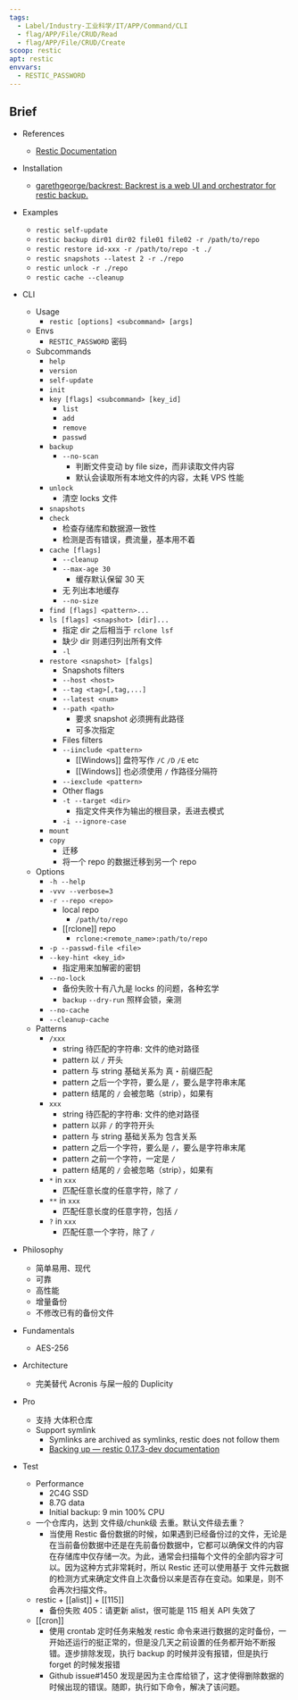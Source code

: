 ```yaml
---
tags:
  - Label/Industry-工业科学/IT/APP/Command/CLI
  - flag/APP/File/CRUD/Read
  - flag/APP/File/CRUD/Create
scoop: restic
apt: restic
envvars:
  - RESTIC_PASSWORD
---
```


## Brief

- References
    - [Restic Documentation](https://restic.readthedocs.io/en/stable/)

- Installation
    - [garethgeorge/backrest: Backrest is a web UI and orchestrator for restic backup.](https://github.com/garethgeorge/backrest)

- Examples
    - `restic self-update`
    - `restic backup dir01 dir02 file01 file02 -r /path/to/repo`
    - `restic restore id-xxx -r /path/to/repo -t ./`
    - `restic snapshots --latest 2 -r ./repo`
    - `restic unlock -r ./repo`
    - `restic cache --cleanup`

- CLI
    - Usage
        - `restic [options] <subcommand> [args]`
    - Envs
        - `RESTIC_PASSWORD` 密码
    - Subcommands
        - `help`
        - `version`
        - `self-update`
        - `init`
        - `key [flags] <subcommand> [key_id]`
            - `list`
            - `add`
            - `remove`
            - `passwd`
        - `backup`
            - `--no-scan`
                - 判断文件变动 by file size，而非读取文件内容
                - 默认会读取所有本地文件的内容，太耗 VPS 性能
        - `unlock`
            - 清空 locks 文件
        - `snapshots`
        - `check`
            - 检查存储库和数据源一致性
            - 检测是否有错误，费流量，基本用不着
        - `cache [flags]`
            - `--cleanup`
            - `--max-age 30`
                - 缓存默认保留 30 天
            - 无 列出本地缓存
            - `--no-size`
        - `find [flags] <pattern>...`
        - `ls [flags] <snapshot> [dir]...`
            - 指定 dir 之后相当于 `rclone lsf`
            - 缺少 dir 则递归列出所有文件
            - `-l`
        - `restore <snapshot> [falgs]`
            - Snapshots filters
            - `--host <host>`
            - `--tag <tag>[,tag,...]`
            - `--latest <num>`
            - `--path <path>`
                - 要求 snapshot 必须拥有此路径
                - 可多次指定
            - Files filters
            - `--iinclude <pattern>`
                - [[Windows]] 盘符写作 `/C` `/D` `/E` etc
                - [[Windows]] 也必须使用 `/` 作路径分隔符
            - `--iexclude <pattern>`
            - Other flags
            - `-t --target <dir>`
                - 指定文件夹作为输出的根目录，丢进去模式
            - `-i --ignore-case`
        - `mount`
        - `copy`
            - 迁移
            - 将一个 repo 的数据迁移到另一个 repo
    - Options
        - `-h --help`
        - `-vvv --verbose=3`
        - `-r --repo <repo>`
            - local repo
                - `/path/to/repo`
            - [[rclone]] repo
                - `rclone:<remote_name>:path/to/repo`
        - `-p --passwd-file <file>`
        - `--key-hint <key_id>`
            - 指定用来加解密的密钥
        - `--no-lock`
            - 备份失败十有八九是 locks 的问题，各种玄学
            - `backup` `--dry-run` 照样会锁，亲测
        - `--no-cache`
        - `--cleanup-cache`
    - Patterns
        - `/xxx`
            - string 待匹配的字符串: 文件的绝对路径
            - pattern 以 `/` 开头
            - pattern 与 string 基础关系为 真・前缀匹配
            - pattern 之后一个字符，要么是 `/`，要么是字符串末尾
            - pattern 结尾的 `/` 会被忽略（strip），如果有
        - `xxx`
            - string 待匹配的字符串: 文件的绝对路径
            - pattern 以非 `/` 的字符开头
            - pattern 与 string 基础关系为 包含关系
            - pattern 之后一个字符，要么是 `/`，要么是字符串末尾
            - pattern 之前一个字符，一定是 `/`
            - pattern 结尾的 `/` 会被忽略（strip），如果有
        - `*` in `xxx`
            - 匹配任意长度的任意字符，除了 `/`
        - `**` in `xxx`
            - 匹配任意长度的任意字符，包括 `/`
        - `?` in `xxx`
            - 匹配任意一个字符，除了 `/`

- Philosophy
    - 简单易用、现代
    - 可靠
    - 高性能
    - 增量备份
    - 不修改已有的备份文件

- Fundamentals
    - AES-256

- Architecture
    - 完美替代 Acronis 与屎一般的 Duplicity

- Pro
    - 支持 大体积仓库
    - Support symlink
        - Symlinks are archived as symlinks, restic does not follow them
        - [Backing up — restic 0.17.3-dev documentation](https://restic.readthedocs.io/en/latest/040_backup.html#backing-up-special-items-and-metadata)

- Test
    - Performance
        - 2C4G SSD
        - 8.7G data
        - Initial backup: 9 min 100% CPU
    - 一个仓库内，达到 文件级/chunk级 去重。默认文件级去重？
        - 当使用 Restic 备份数据的时候，如果遇到已经备份过的文件，无论是在当前备份数据中还是在先前备份数据中，它都可以确保文件的内容在存储库中仅存储一次。为此，通常会扫描每个文件的全部内容才可以。因为这种方式非常耗时，所以 Restic 还可以使用基于 文件元数据 的检测方式来确定文件自上次备份以来是否存在变动。如果是，则不会再次扫描文件。
    - restic + [[alist]] + [[115]]
        - 备份失败 405：请更新 alist，很可能是 115 相关 API 失效了
    - [[cron]]
        - 使用 crontab 定时任务来触发 restic 命令来进行数据的定时备份，一开始还运行的挺正常的，但是没几天之前设置的任务都开始不断报错。逐步排除发现，执行 backup 的时候并没有报错，但是执行 forget 的时候发报错
        - Github issue#1450 发现是因为主仓库给锁了，这才使得删除数据的时候出现的错误。随即，执行如下命令，解决了该问题。
